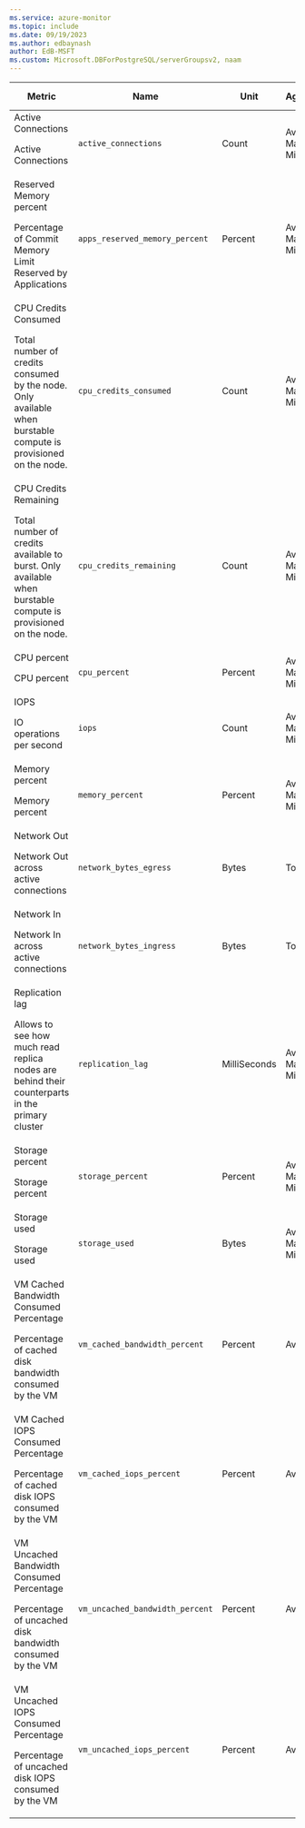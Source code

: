 ```yaml
---
ms.service: azure-monitor
ms.topic: include
ms.date: 09/19/2023
ms.author: edbaynash
author: EdB-MSFT
ms.custom: Microsoft.DBForPostgreSQL/serverGroupsv2, naam
---
```

  
  
|Metric|Name|Unit|Aggregation|Dimensions|Time Grains|DS Export|
|---|---|---|---|---|---|---|
|Active Connections<p><p>Active Connections |`active_connections` |Count |Average, Maximum, Minimum |ServerName|PT1M |Yes|
|Reserved Memory percent<p><p>Percentage of Commit Memory Limit Reserved by Applications |`apps_reserved_memory_percent` |Percent |Average, Maximum, Minimum |ServerName|PT1M |Yes|
|CPU Credits Consumed<p><p>Total number of credits consumed by the node. Only available when burstable compute is provisioned on the node. |`cpu_credits_consumed` |Count |Average, Maximum, Minimum |ServerName|PT1M |Yes|
|CPU Credits Remaining<p><p>Total number of credits available to burst. Only available when burstable compute is provisioned on the node. |`cpu_credits_remaining` |Count |Average, Maximum, Minimum |ServerName|PT1M |Yes|
|CPU percent<p><p>CPU percent |`cpu_percent` |Percent |Average, Maximum, Minimum |ServerName|PT1M |Yes|
|IOPS<p><p>IO operations per second |`iops` |Count |Average, Maximum, Minimum |ServerName|PT1M |Yes|
|Memory percent<p><p>Memory percent |`memory_percent` |Percent |Average, Maximum, Minimum |ServerName|PT1M |Yes|
|Network Out<p><p>Network Out across active connections |`network_bytes_egress` |Bytes |Total |ServerName|PT1M |Yes|
|Network In<p><p>Network In across active connections |`network_bytes_ingress` |Bytes |Total |ServerName|PT1M |Yes|
|Replication lag<p><p>Allows to see how much read replica nodes are behind their counterparts in the primary cluster |`replication_lag` |MilliSeconds |Average, Maximum, Minimum |ServerName|PT1M |Yes|
|Storage percent<p><p>Storage percent |`storage_percent` |Percent |Average, Maximum, Minimum |ServerName|PT1M |Yes|
|Storage used<p><p>Storage used |`storage_used` |Bytes |Average, Maximum, Minimum |ServerName|PT1M |Yes|
|VM Cached Bandwidth Consumed Percentage<p><p>Percentage of cached disk bandwidth consumed by the VM |`vm_cached_bandwidth_percent` |Percent |Average |ServerName|PT1M |Yes|
|VM Cached IOPS Consumed Percentage<p><p>Percentage of cached disk IOPS consumed by the VM |`vm_cached_iops_percent` |Percent |Average |ServerName|PT1M |Yes|
|VM Uncached Bandwidth Consumed Percentage<p><p>Percentage of uncached disk bandwidth consumed by the VM |`vm_uncached_bandwidth_percent` |Percent |Average |ServerName|PT1M |Yes|
|VM Uncached IOPS Consumed Percentage<p><p>Percentage of uncached disk IOPS consumed by the VM |`vm_uncached_iops_percent` |Percent |Average |ServerName|PT1M |Yes|